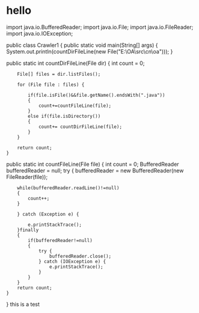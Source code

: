 # hello
import java.io.BufferedReader;
import java.io.File;
import java.io.FileReader;
import java.io.IOException;
 
public class Crawler1 {
    public static void main(String[] args) {
        System.out.println(countDirFileLine(new File("E:\\OA\\src\\cn\\oa")));
    }



public static int countDirFileLine(File dir)
    {
        int count = 0;
         
        File[] files = dir.listFiles();
         
        for (File file : files) {
             
            if(file.isFile()&&file.getName().endsWith(".java"))
            {
                count+=countFileLine(file);
            }
            else if(file.isDirectory())
            {
                count+= countDirFileLine(file);
            }
        }
         
        return count;
    }


public static int countFileLine(File file)
    {
        int count = 0;
        BufferedReader bufferedReader = null;
        try {
        bufferedReader = new BufferedReader(new FileReader(file));
         
        while(bufferedReader.readLine()!=null)
        {
            count++;
        }
         
        } catch (Exception e) {
 
            e.printStackTrace();
        }finally
        {
            if(bufferedReader!=null)
            {
                try {
                    bufferedReader.close();
                } catch (IOException e) {
                    e.printStackTrace();
                }
            }
        }
        return count;
    }
}
this is a test
